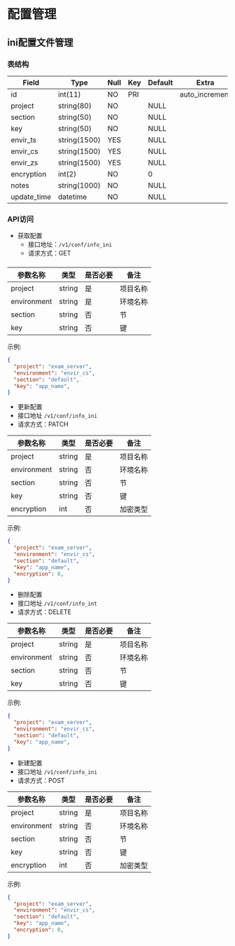 # 配置管理
## ini配置文件管理
### 表结构

| Field       | Type          | Null | Key  | Default | Extra           | 
| -------     | ----          | ---- | ---- | ------- | -----           |
| id          | int(11)       | NO   | PRI  |         | auto_increment  |
| project     | string(80)    | NO   |      | NULL    |                 |
| section     | string(50)    | NO   |      | NULL    |                 |
| key         | string(50)    | NO   |      | NULL    |                 |
| envir_ts    | string(1500)  | YES  |      | NULL    |                 |
| envir_cs    | string(1500)  | YES  |      | NULL    |                 |
| envir_zs    | string(1500)  | YES  |      | NULL    |                 |
| encryption  | int(2)        | NO   |      | 0       |                 |
| notes       | string(1000)  | NO   |      | NULL    |                 |
| update_time | datetime      | NO   |      | NULL    |                 |
###
### API访问
- 获取配置  
  - 接口地址：`/v1/conf/info_ini` 
  - 请求方式：GET

###
| 参数名称    | 类型   | 是否必要 | 备注     |
| --          | --     | --       | --       |
| project     | string | 是       | 项目名称 |
| environment | string | 是       | 环境名称 | 
| section     | string | 否       | 节       |
| key         | string | 否       | 键       |

示例:    
```json
{
  "project": "exam_server",
  "environment": "envir_cs",
  "section": "default",
  "key": "app_name",
}
```

- 更新配置
 - 接口地址 `/v1/conf/info_ini` 
 - 请求方式：PATCH

| 参数名称    | 类型   | 是否必要 | 备注     |
| --          | --     | --       | --       |
| project     | string | 是       | 项目名称 |
| environment | string | 否       | 环境名称 | 
| section     | string | 否       | 节       |
| key         | string | 否       | 键       |
| encryption  | int    | 否       | 加密类型 |

示例:    
```json
{
  "project": "exam_server",
  "environment": "envir_cs",
  "section": "default",
  "key": "app_name",
  "encryption": 0,
}
```

- 删除配置
 - 接口地址 `/v1/conf/info_int`
 - 请求方式：DELETE

| 参数名称    | 类型   | 是否必要 | 备注     |
| --          | --     | --       | --       |
| project     | string | 是       | 项目名称 |
| environment | string | 否       | 环境名称 | 
| section     | string | 否       | 节       |
| key         | string | 否       | 键       |

示例:    
```json
{
  "project": "exam_server",
  "environment": "envir_cs",
  "section": "default",
  "key": "app_name",
}
```

- 新建配置
 - 接口地址 `/v1/conf/info_ini`
 - 请求方式：POST

| 参数名称    | 类型   | 是否必要 | 备注     |
| --          | --     | --       | --       |
| project     | string | 是       | 项目名称 |
| environment | string | 否       | 环境名称 | 
| section     | string | 否       | 节       |
| key         | string | 否       | 键       |
| encryption  | int    | 否       | 加密类型 |

示例:    
```json
{
  "project": "exam_server",
  "environment": "envir_cs",
  "section": "default",
  "key": "app_name",
  "encryption": 0,
}
```
